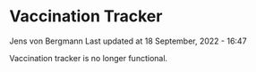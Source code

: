 Vaccination Tracker
================
Jens von Bergmann
Last updated at 18 September, 2022 - 16:47

Vaccination tracker is no longer functional.
